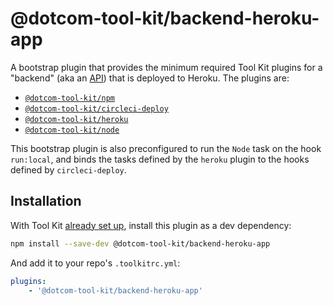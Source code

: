 # @dotcom-tool-kit/backend-heroku-app

A bootstrap plugin that provides the minimum required Tool Kit plugins for a "backend" (aka an [API](https://github.com/Financial-Times/next/wiki/Naming-Conventions#apis)) that is deployed to Heroku. The plugins are:

- [`@dotcom-tool-kit/npm`](https://github.com/Financial-Times/dotcom-tool-kit/tree/main/plugins/npm)
- [`@dotcom-tool-kit/circleci-deploy`](https://github.com/Financial-Times/dotcom-tool-kit/tree/main/plugins/circleci-deploy)
- [`@dotcom-tool-kit/heroku`](https://github.com/Financial-Times/dotcom-tool-kit/tree/main/plugins/heroku)
- [`@dotcom-tool-kit/node`](https://github.com/Financial-Times/dotcom-tool-kit/tree/main/plugins/node)

This bootstrap plugin is also preconfigured to run the `Node` task on the hook `run:local`, and binds the tasks defined by the `heroku` plugin to the hooks defined by `circleci-deploy`.

## Installation

With Tool Kit [already set up](https://github.com/financial-times/dotcom-tool-kit#installing-and-using-tool-kit), install this plugin as a dev dependency:

```sh
npm install --save-dev @dotcom-tool-kit/backend-heroku-app
```

And add it to your repo's `.toolkitrc.yml`:

```yaml
plugins:
    - '@dotcom-tool-kit/backend-heroku-app'
```
